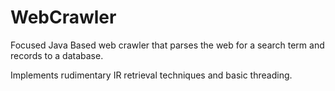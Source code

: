 # WebCrawler
Focused Java Based web crawler that parses the web for a search term and records to a database.

Implements rudimentary IR retrieval techniques and basic threading.
